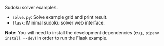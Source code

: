 Sudoku solver examples.

* `solve.py`: Solve example grid and print result.
* `flask`: Minimal sudoku solver web interface.

**Note:** You will need to install the development dependencies (e.g.,
`pipenv install --dev`) in order to run the Flask example.
